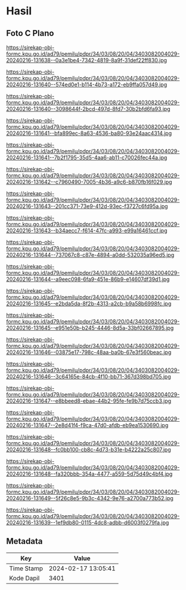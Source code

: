 # Hasil

## Foto C Plano

https://sirekap-obj-formc.kpu.go.id/ad79/pemilu/pdpr/34/03/08/20/04/3403082004029-20240216-131638--0a3e1be4-7342-4819-8a9f-31def22ff830.jpg

https://sirekap-obj-formc.kpu.go.id/ad79/pemilu/pdpr/34/03/08/20/04/3403082004029-20240216-131640--574ed0e1-b114-4b73-a172-eb9ffa057d49.jpg

https://sirekap-obj-formc.kpu.go.id/ad79/pemilu/pdpr/34/03/08/20/04/3403082004029-20240216-131640--3098644f-2bcd-497d-8fd7-30b2bfd6fa93.jpg

https://sirekap-obj-formc.kpu.go.id/ad79/pemilu/pdpr/34/03/08/20/04/3403082004029-20240216-131641--bfa899ec-8a63-4536-ba80-93e24aac4314.jpg

https://sirekap-obj-formc.kpu.go.id/ad79/pemilu/pdpr/34/03/08/20/04/3403082004029-20240216-131641--7b2f1795-35d5-4aa6-ab11-c70026fec44a.jpg

https://sirekap-obj-formc.kpu.go.id/ad79/pemilu/pdpr/34/03/08/20/04/3403082004029-20240216-131642--c7960490-7005-4b36-a9c6-b870fb16f029.jpg

https://sirekap-obj-formc.kpu.go.id/ad79/pemilu/pdpr/34/03/08/20/04/3403082004029-20240216-131643--201cc371-73e9-412d-93ec-f3727c6fd95a.jpg

https://sirekap-obj-formc.kpu.go.id/ad79/pemilu/pdpr/34/03/08/20/04/3403082004029-20240216-131643--b34aecc7-f614-47fc-a993-e99a16461ccf.jpg

https://sirekap-obj-formc.kpu.go.id/ad79/pemilu/pdpr/34/03/08/20/04/3403082004029-20240216-131644--737067c8-c87e-4894-a0dd-532035a96ed5.jpg

https://sirekap-obj-formc.kpu.go.id/ad79/pemilu/pdpr/34/03/08/20/04/3403082004029-20240216-131644--a9eec098-6fa9-451e-86b9-e14607df39d1.jpg

https://sirekap-obj-formc.kpu.go.id/ad79/pemilu/pdpr/34/03/08/20/04/3403082004029-20240216-131645--e2bda5da-8f2b-4313-a2cb-b9a58b6998fc.jpg

https://sirekap-obj-formc.kpu.go.id/ad79/pemilu/pdpr/34/03/08/20/04/3403082004029-20240216-131645--e951e50b-b245-4446-8d5a-33bf02667895.jpg

https://sirekap-obj-formc.kpu.go.id/ad79/pemilu/pdpr/34/03/08/20/04/3403082004029-20240216-131646--03875e17-798c-48aa-ba0b-67e3f560beac.jpg

https://sirekap-obj-formc.kpu.go.id/ad79/pemilu/pdpr/34/03/08/20/04/3403082004029-20240216-131646--3c64165e-84cb-4f10-bb71-367d398bd705.jpg

https://sirekap-obj-formc.kpu.go.id/ad79/pemilu/pdpr/34/03/08/20/04/3403082004029-20240216-131647--e8bbeed8-ebae-44b2-95fe-fe9b7d75ccb3.jpg

https://sirekap-obj-formc.kpu.go.id/ad79/pemilu/pdpr/34/03/08/20/04/3403082004029-20240216-131647--2e8d41f4-f9ca-47d0-afdb-eb9ea1530690.jpg

https://sirekap-obj-formc.kpu.go.id/ad79/pemilu/pdpr/34/03/08/20/04/3403082004029-20240216-131648--fc0bb100-cb8c-4d73-b31e-b4222a25c807.jpg

https://sirekap-obj-formc.kpu.go.id/ad79/pemilu/pdpr/34/03/08/20/04/3403082004029-20240216-131648--fa320bbb-354a-4477-a559-5d75d49c4bf4.jpg

https://sirekap-obj-formc.kpu.go.id/ad79/pemilu/pdpr/34/03/08/20/04/3403082004029-20240216-131649--5f26c8e5-9b3c-4342-9e76-a2700a773b52.jpg

https://sirekap-obj-formc.kpu.go.id/ad79/pemilu/pdpr/34/03/08/20/04/3403082004029-20240216-131639--1ef9db80-0115-4dc8-adbb-d6003f0279fa.jpg


## Metadata

| Key        | Value               |
| ---------- | ------------------- |
| Time Stamp | 2024-02-17 13:05:41 |
| Kode Dapil | 3401                |



